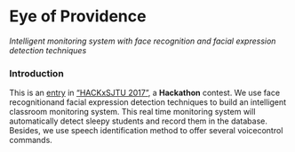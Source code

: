 # Eye of Providence
*Intelligent monitoring system with face recognition and facial expression detection techniques*

### Introduction

This is an [entry](https://www.hackx.org/projects/91) in [“HACKxSJTU 2017”](https://www.hackx.org/competitions/hackxsjtu2017), a **Hackathon** contest. We use face recognitionand facial expression detection techniques to build an intelligent classroom monitoring system. This real time monitoring system will automatically detect sleepy students and record them in the database. Besides, we use speech identification method to offer several voicecontrol commands.